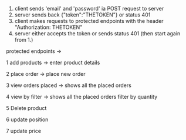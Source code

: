 

1. client sends 'email' and 'password' ia POST request to server
2. server sends back {"token":"THETOKEN"} or status 401
3. client makes requests to protected endpoints with the header "Authorization: THETOKEN"
4. server either accepts the token or sends status 401 (then start again from 1.)


protected endpoints ->

 
1 add products -> enter product details

2 place order -> place new order

3 view orders placed -> shows all the  placed orders

4 view by filter -> shows all the placed orders filter by quantity 

5 Delete product 

6 update position

7 update price

